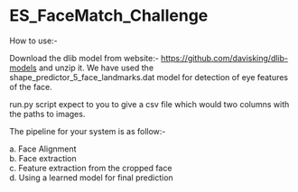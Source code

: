 # ES_FaceMatch_Challenge

How to use:-

Download the dlib model from website:- https://github.com/davisking/dlib-models and unzip it. We have used the shape_predictor_5_face_landmarks.dat model for detection of eye features of the face. 

run.py script expect to you to give a csv file which would two columns with the paths to images.

The pipeline for your system is as follow:-

a. Face Alignment  
b. Face extraction  
c. Feature extraction from the cropped face  
d. Using a learned model for final prediction  
